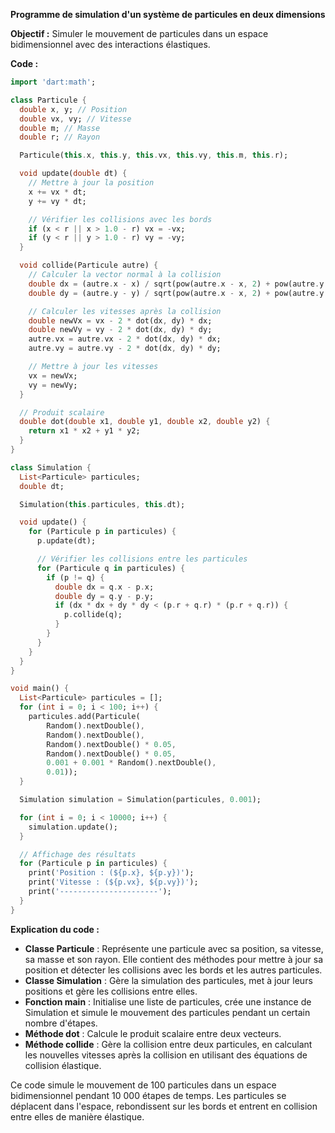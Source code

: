 **Programme de simulation d'un système de particules en deux dimensions**

**Objectif :** Simuler le mouvement de particules dans un espace bidimensionnel avec des interactions élastiques.

**Code :**

```dart
import 'dart:math';

class Particule {
  double x, y; // Position
  double vx, vy; // Vitesse
  double m; // Masse
  double r; // Rayon

  Particule(this.x, this.y, this.vx, this.vy, this.m, this.r);

  void update(double dt) {
    // Mettre à jour la position
    x += vx * dt;
    y += vy * dt;

    // Vérifier les collisions avec les bords
    if (x < r || x > 1.0 - r) vx = -vx;
    if (y < r || y > 1.0 - r) vy = -vy;
  }

  void collide(Particule autre) {
    // Calculer la vector normal à la collision
    double dx = (autre.x - x) / sqrt(pow(autre.x - x, 2) + pow(autre.y - y, 2));
    double dy = (autre.y - y) / sqrt(pow(autre.x - x, 2) + pow(autre.y - y, 2));

    // Calculer les vitesses après la collision
    double newVx = vx - 2 * dot(dx, dy) * dx;
    double newVy = vy - 2 * dot(dx, dy) * dy;
    autre.vx = autre.vx - 2 * dot(dx, dy) * dx;
    autre.vy = autre.vy - 2 * dot(dx, dy) * dy;

    // Mettre à jour les vitesses
    vx = newVx;
    vy = newVy;
  }

  // Produit scalaire
  double dot(double x1, double y1, double x2, double y2) {
    return x1 * x2 + y1 * y2;
  }
}

class Simulation {
  List<Particule> particules;
  double dt;

  Simulation(this.particules, this.dt);

  void update() {
    for (Particule p in particules) {
      p.update(dt);

      // Vérifier les collisions entre les particules
      for (Particule q in particules) {
        if (p != q) {
          double dx = q.x - p.x;
          double dy = q.y - p.y;
          if (dx * dx + dy * dy < (p.r + q.r) * (p.r + q.r)) {
            p.collide(q);
          }
        }
      }
    }
  }
}

void main() {
  List<Particule> particules = [];
  for (int i = 0; i < 100; i++) {
    particules.add(Particule(
        Random().nextDouble(),
        Random().nextDouble(),
        Random().nextDouble() * 0.05,
        Random().nextDouble() * 0.05,
        0.001 + 0.001 * Random().nextDouble(),
        0.01));
  }

  Simulation simulation = Simulation(particules, 0.001);

  for (int i = 0; i < 10000; i++) {
    simulation.update();
  }

  // Affichage des résultats
  for (Particule p in particules) {
    print('Position : (${p.x}, ${p.y})');
    print('Vitesse : (${p.vx}, ${p.vy})');
    print('----------------------');
  }
}
```

**Explication du code :**

* **Classe Particule** : Représente une particule avec sa position, sa vitesse, sa masse et son rayon. Elle contient des méthodes pour mettre à jour sa position et détecter les collisions avec les bords et les autres particules.
* **Classe Simulation** : Gère la simulation des particules, met à jour leurs positions et gère les collisions entre elles.
* **Fonction main** : Initialise une liste de particules, crée une instance de Simulation et simule le mouvement des particules pendant un certain nombre d'étapes.
* **Méthode dot** : Calcule le produit scalaire entre deux vecteurs.
* **Méthode collide** : Gère la collision entre deux particules, en calculant les nouvelles vitesses après la collision en utilisant des équations de collision élastique.

Ce code simule le mouvement de 100 particules dans un espace bidimensionnel pendant 10 000 étapes de temps. Les particules se déplacent dans l'espace, rebondissent sur les bords et entrent en collision entre elles de manière élastique.